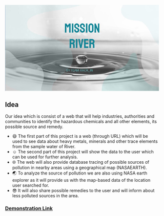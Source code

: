  ![Mission-river](img/a.JPG)
 
## Idea
Our idea which is consist of a web that will help industries, authorities and communities to identify the hazardous chemicals and all other elements, its possible source and remedy.
- :smile: The first part of this project is a web (through URL) which will be used to see data about heavy metals, minerals and other trace elements from the sample water of River.
- :relaxed: The second part of this project will show the data to the user which can be used for further analysis.
- :globe_with_meridians: The web will also provide database tracing of possible sources of pollution in nearby areas using a geographical map (NASAEARTH).
- :earth_asia: To analyze the source of pollution we are also using NASA earth explorer as it will provide us with the map-based data of the location user searched for.
- :sunglasses: It will also share possible remedies to the user and will inform about less polluted sources in the area.

### [Demonstration Link](https://deepanshug4.github.io/Mission-river/)
